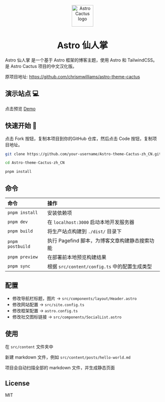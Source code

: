 <div align="center">
  <img alt="Astro Cactus logo" src="https://github.com/chrismwilliams/astro-theme-cactus/assets/12715988/85aa0d3c-ef6a-44e2-954d-ef035b4f4315" width="70" />
</div>
<h1 align="center">
  Astro 仙人掌
</h1>

Astro 仙人掌 是一个基于 Astro 框架的博客主题，使用 Astro 和 TailwindCSS。是 Astro Cactus 项目的中文汉化版。

原项目地址: https://github.com/chrismwilliams/astro-theme-cactus

## 演示站点 💻

点击预览 [Demo](https://demo.343700.xyz/)

## 快速开始 🚀

点击 Fork 按钮，复制本项目到你的GitHub 仓库，然后点击 Code 按钮，复制项目地址。

```bash
git clone https://github.com/your-username/Astro-theme-Cactus-zh_CN.git

cd Astro-theme-Cactus-zh_CN

pnpm install
```


## 命令

| 命令             | 操作                                                         |
| :--------------- | :------------------------------------------------------------- |
| `pnpm install`   | 安装依赖项                                                   |
| `pnpm dev`       | 在 `localhost:3000` 启动本地开发服务器                       |
| `pnpm build`     | 将生产站点构建到 `./dist/` 目录下                             |
| `pnpm postbuild` | 执行 Pagefind 脚本，为博客文章构建静态搜索功能                |
| `pnpm preview`   | 在部署前本地预览构建结果                                       |
| `pnpm sync`      | 根据 `src/content/config.ts` 中的配置生成类型                 |

## 配置

- 修改导航栏标题，图片 -> `src/components/layout/Header.astro`
- 修改网站配置 -> `src/site.config.ts`
- 修改框架配置 -> `astro.config.ts`
- 修改社交图标链接 -> `src/components/SocialList.astro`

## 使用

在 `src/content` 文件夹中

新建 markdown 文件，例如 `src/content/posts/hello-world.md`

项目会自动扫描全部的 markdown 文件，并生成静态页面

## License

MIT
